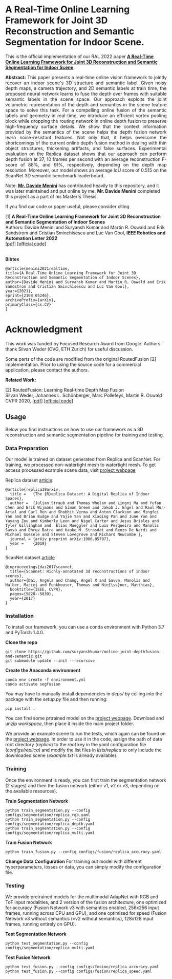 # A Real-Time Online Learning Framework for Joint 3D Reconstruction and Semantic Segmentation for Indoor Scene.

This is the official implementation of our RAL 2022 paper [**A Real-Time Online Learning Framework for Joint 3D Reconstruction and Semantic Segmentation for Indoor Scene**](https://arxiv.org/abs/2108.05246).

<p align="justify">
<b>Abstract:</b> This paper presents a real-time online vision framework to jointly recover an indoor scene's 3D structure and semantic label. Given noisy depth maps, a camera trajectory, and 2D semantic labels at train time, the proposed neural network learns to fuse the depth over frames with suitable semantic labels in the scene space. Our approach exploits the joint volumetric representation of the depth and semantics in the scene feature space to solve this task. For a compelling online fusion of the semantic labels and geometry in real-time, we introduce an efficient vortex pooling block while dropping the routing network in online depth fusion to preserve high-frequency surface details. We show that the context information provided by the semantics of the scene helps the depth fusion network learn noise-resistant features. Not only that, it helps overcome the shortcomings of the current online depth fusion method in dealing with thin object structures, thickening artifacts, and false surfaces. Experimental evaluation on the Replica dataset shows that our approach can perform depth fusion at 37, 10 frames per second with an average reconstruction F-score of 88%, and 91%, respectively, depending on the depth map resolution. Moreover, our model shows an average IoU score of 0.515 on the ScanNet 3D semantic benchmark leaderboard.
</p>


Note: <a href="www.davidemenini.com" target="_blank"><b>Mr. Davide Menini</b></a> has contributed heavily to this repository, and
it was later maintained and put online by me. <b>Mr. Davide Menini</b> completed 
this project as a part of his Master's Thesis.

If you find our code or paper useful, please consider citing
<tr>
<td>
[1] <strong>A Real-Time Online Learning Framework for Joint 3D Reconstruction and Semantic Segmentation of Indoor Scenes </strong><br />
Authors: Davide Menini and Suryansh Kumar and Martin R. Oswald and Erik Sandstrom and Cristian Sminchisescu and Luc Van Gool,
<b>IEEE Robotics and Automation Letter 2022</b> <br/> [<a href="https://arxiv.org/abs/2108.05246" target="_blank">pdf</a>]  [<a href="https://github.com/suryanshkumar/online-joint-depthfusion-and-semantic" target="_blank">official code</a>] <br />
</td>
</tr>
<br/>

<b>Bibtex</b><br />
```
@article{menini2021realtime,
title={A Real-Time Online Learning Framework for Joint 3D Reconstruction and Semantic Segmentation of Indoor Scenes},
author={Davide Menini and Suryansh Kumar and Martin R. Oswald and Erik Sandstrom and Cristian Sminchisescu and Luc Van Gool},
year={2021},
eprint={2108.05246},
archivePrefix={arXiv},
primaryClass={cs.CV}
}
```

# Acknowledgment
This work was funded by Focused Research Award from Google.
Authors thank Silvan Weder (CVG, ETH Zurich) for useful discussion.


Some parts of the code are modified from the original RoutedFusion [2] implementation.
Prior to using the source code for a commercial application, please contact the authors.


<b>Related Work:</b><br/>
<tr>
<td>
[2] RoutedFusion: Learning Real-time Depth Map Fusion<br />
Silvan Weder, Johannes L. Schönberger, Marc Pollefeys, Martin R. Oswald<br />
CVPR 2020, [<a href="https://arxiv.org/abs/2001.04388" target="_blank">pdf</a>]  [<a href="https://github.com/weders/RoutedFusion" target="_blank">official code</a>] <br />
</td>
</tr>

## Usage

Below you find instructions on how to use our framework as a 3D reconstruction and semantic segmentation pipeline for training and testing.

### Data Preparation
Our model is trained on dataset generated from Replica and ScanNet. For training, we processed non-watertight mesh to watertight mesh. To get access processed example scene data, visit [project webpage](https://suryanshkumar.github.io/online-joint-depthfusion-and-semantic_project_page/)

Replica dataset [article](https://arxiv.org/abs/1906.05797):
```
@article{replica19arxiv,
  title =   {The {R}eplica Dataset: A Digital Replica of Indoor Spaces},
  author =  {Julian Straub and Thomas Whelan and Lingni Ma and Yufan Chen and Erik Wijmans and Simon Green and Jakob J. Engel and Raul Mur-Artal and Carl Ren and Shobhit Verma and Anton Clarkson and Mingfei Yan and Brian Budge and Yajie Yan and Xiaqing Pan and June Yon and Yuyang Zou and Kimberly Leon and Nigel Carter and Jesus Briales and  Tyler Gillingham and  Elias Mueggler and Luis Pesqueira and Manolis Savva and Dhruv Batra and Hauke M. Strasdat and Renzo De Nardi and Michael Goesele and Steven Lovegrove and Richard Newcombe },
  journal = {arXiv preprint arXiv:1906.05797},
  year =    {2019}
}
```

ScanNet dataset [article](https://arxiv.org/abs/1702.04405)
```
@inproceedings{dai2017scannet,
  title={Scannet: Richly-annotated 3d reconstructions of indoor scenes},
  author={Dai, Angela and Chang, Angel X and Savva, Manolis and Halber, Maciej and Funkhouser, Thomas and Nie{\ss}ner, Matthias},
  booktitle={IEEE, CVPR},
  pages={5828--5839},
  year={2017}
}
```

### Installation

To install our framework, you can use a conda environment with Python 3.7 and PyTorch 1.4.0.

**Clone the repo**

<pre><code>git clone https://github.com/suryanshkumar/online-joint-depthfusion-and-semantic.git
git submodule update --init --recursive
</code></pre>

**Create the Anaconda environment**
<pre><code>conda env create -f environment.yml
conda activate segfusion
</code></pre>

You may have to manually install dependencies in *deps/* by cd-ing into the package with the *setup.py* file and then running:
<pre><code>pip install .
</code></pre>

You can find some prtrained model on the [project webpage](https://suryanshkumar.github.io/online-joint-depthfusion-and-semantic_project_page/). Download and unzip *workspace*, then place it inside the main project folder.

We provide an example scene to run the tests, which again can be found on the [project webpage](https://suryanshkumar.github.io/online-joint-depthfusion-and-semantic_project_page/). In order to use it in the code, assign the path of data root directory (*replica*) to the *root* key in the yaml configuration file (*configs/replica*) and modify the list files in *lists/replica* to only include the downloaded scene (*example.txt* is already available).

### Training
Once the environment is ready, you can first train the segmentation network (2 stages) and then the fusion network (either v1, v2 or v3, depending on the available resources).

**Train Segmentation Network**
<pre><code>python train_segmentation.py --config configs/segmentation/replica_rgb.yaml
python train_segmentation.py --config configs/segmentation/replica_depth.yaml
python train_segmentation.py --config configs/segmentation/replica_multi.yaml
</code></pre>

**Train Fusion Network**
<pre><code>python train_fusion.py --config configs/fusion/replica_accuracy.yaml
</code></pre>

**Change Data Configuration**
For training out model with different hyperparameters, losses or data, you can simply modify the configuration file. 

### Testing
We provide pretrained models for the multimodal AdapNet with RGB and ToF input modalities, and 2 version of the fusion architecture, one optimized for accuracy (Fusion Network v3 with semantics enabled, 256x256 input frames, running across CPU and GPU), and one optimized for speed (Fusion Network v3 without semantics (=v2 without semantics), 128x128 input frames, running entirely on GPU).

**Test Segmentation Network**
<pre><code>python test_segmentation.py --config configs/segmentation/replica_multi.yaml
</code></pre>

**Test Fusion Network**
<pre><code>python test_fusion.py --config configs/fusion/replica_accuracy.yaml
python test_fusion.py --config configs/fusion/replica_speed.yaml
</code></pre>
